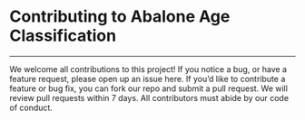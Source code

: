 # **Contributing to Abalone Age Classification**
___


We welcome all contributions to this project! If you notice a bug, or have a feature request, please open up an issue here. 
If you’d like to contribute a feature or bug fix, you can fork our repo and submit a pull request. 
We will review pull requests within 7 days. All contributors must abide by our code of conduct.

